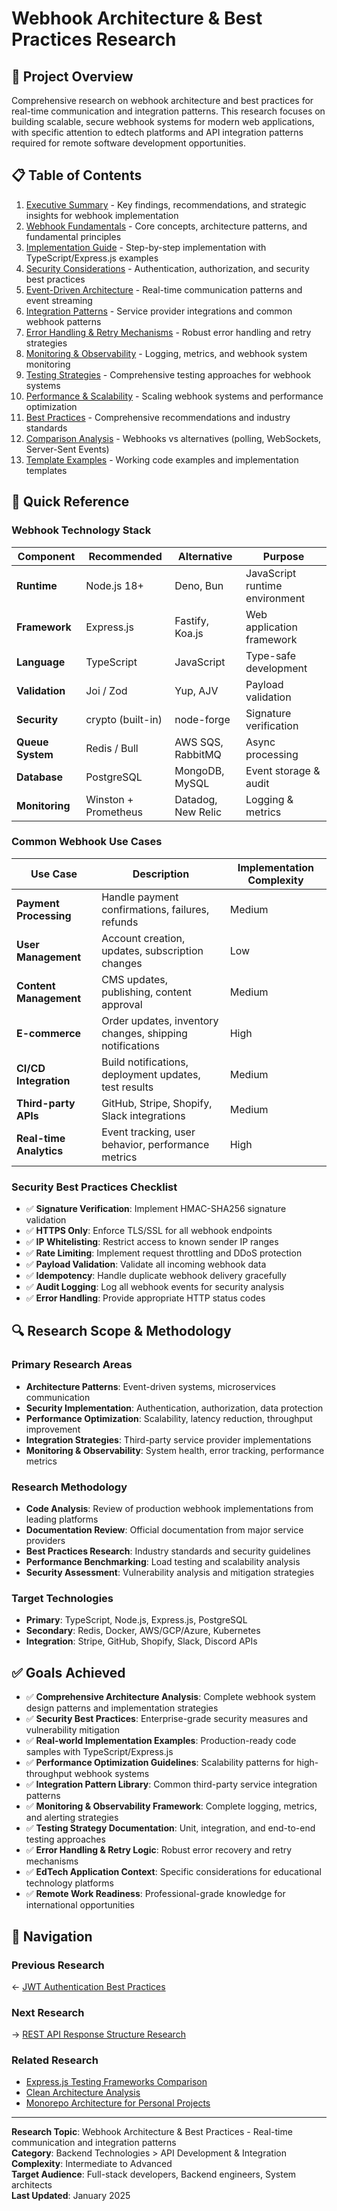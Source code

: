 # Webhook Architecture & Best Practices Research

## 🎯 Project Overview

Comprehensive research on webhook architecture and best practices for real-time communication and integration patterns. This research focuses on building scalable, secure webhook systems for modern web applications, with specific attention to edtech platforms and API integration patterns required for remote software development opportunities.

## 📋 Table of Contents

1. [Executive Summary](./executive-summary.md) - Key findings, recommendations, and strategic insights for webhook implementation
2. [Webhook Fundamentals](./webhook-fundamentals.md) - Core concepts, architecture patterns, and fundamental principles
3. [Implementation Guide](./implementation-guide.md) - Step-by-step implementation with TypeScript/Express.js examples
4. [Security Considerations](./security-considerations.md) - Authentication, authorization, and security best practices
5. [Event-Driven Architecture](./event-driven-architecture.md) - Real-time communication patterns and event streaming
6. [Integration Patterns](./integration-patterns.md) - Service provider integrations and common webhook patterns
7. [Error Handling & Retry Mechanisms](./error-handling-retry-mechanisms.md) - Robust error handling and retry strategies
8. [Monitoring & Observability](./monitoring-observability.md) - Logging, metrics, and webhook system monitoring
9. [Testing Strategies](./testing-strategies.md) - Comprehensive testing approaches for webhook systems
10. [Performance & Scalability](./performance-scalability.md) - Scaling webhook systems and performance optimization
11. [Best Practices](./best-practices.md) - Comprehensive recommendations and industry standards
12. [Comparison Analysis](./comparison-analysis.md) - Webhooks vs alternatives (polling, WebSockets, Server-Sent Events)
13. [Template Examples](./template-examples.md) - Working code examples and implementation templates

## 🔧 Quick Reference

### Webhook Technology Stack

| Component | Recommended | Alternative | Purpose |
|-----------|-------------|-------------|---------|
| **Runtime** | Node.js 18+ | Deno, Bun | JavaScript runtime environment |
| **Framework** | Express.js | Fastify, Koa.js | Web application framework |
| **Language** | TypeScript | JavaScript | Type-safe development |
| **Validation** | Joi / Zod | Yup, AJV | Payload validation |
| **Security** | crypto (built-in) | node-forge | Signature verification |
| **Queue System** | Redis / Bull | AWS SQS, RabbitMQ | Async processing |
| **Database** | PostgreSQL | MongoDB, MySQL | Event storage & audit |
| **Monitoring** | Winston + Prometheus | Datadog, New Relic | Logging & metrics |

### Common Webhook Use Cases

| Use Case | Description | Implementation Complexity |
|----------|-------------|---------------------------|
| **Payment Processing** | Handle payment confirmations, failures, refunds | Medium |
| **User Management** | Account creation, updates, subscription changes | Low |
| **Content Management** | CMS updates, publishing, content approval | Medium |
| **E-commerce** | Order updates, inventory changes, shipping notifications | High |
| **CI/CD Integration** | Build notifications, deployment updates, test results | Medium |
| **Third-party APIs** | GitHub, Stripe, Shopify, Slack integrations | Medium |
| **Real-time Analytics** | Event tracking, user behavior, performance metrics | High |

### Security Best Practices Checklist

- ✅ **Signature Verification**: Implement HMAC-SHA256 signature validation
- ✅ **HTTPS Only**: Enforce TLS/SSL for all webhook endpoints
- ✅ **IP Whitelisting**: Restrict access to known sender IP ranges
- ✅ **Rate Limiting**: Implement request throttling and DDoS protection
- ✅ **Payload Validation**: Validate all incoming webhook data
- ✅ **Idempotency**: Handle duplicate webhook delivery gracefully
- ✅ **Audit Logging**: Log all webhook events for security analysis
- ✅ **Error Handling**: Provide appropriate HTTP status codes

## 🔍 Research Scope & Methodology

### Primary Research Areas
- **Architecture Patterns**: Event-driven systems, microservices communication
- **Security Implementation**: Authentication, authorization, data protection
- **Performance Optimization**: Scalability, latency reduction, throughput improvement
- **Integration Strategies**: Third-party service provider implementations
- **Monitoring & Observability**: System health, error tracking, performance metrics

### Research Methodology
- **Code Analysis**: Review of production webhook implementations from leading platforms
- **Documentation Review**: Official documentation from major service providers
- **Best Practices Research**: Industry standards and security guidelines
- **Performance Benchmarking**: Load testing and scalability analysis
- **Security Assessment**: Vulnerability analysis and mitigation strategies

### Target Technologies
- **Primary**: TypeScript, Node.js, Express.js, PostgreSQL
- **Secondary**: Redis, Docker, AWS/GCP/Azure, Kubernetes
- **Integration**: Stripe, GitHub, Shopify, Slack, Discord APIs

## ✅ Goals Achieved

- ✅ **Comprehensive Architecture Analysis**: Complete webhook system design patterns and implementation strategies
- ✅ **Security Best Practices**: Enterprise-grade security measures and vulnerability mitigation
- ✅ **Real-world Implementation Examples**: Production-ready code samples with TypeScript/Express.js
- ✅ **Performance Optimization Guidelines**: Scalability patterns for high-throughput webhook systems
- ✅ **Integration Pattern Library**: Common third-party service integration patterns
- ✅ **Monitoring & Observability Framework**: Complete logging, metrics, and alerting strategies
- ✅ **Testing Strategy Documentation**: Unit, integration, and end-to-end testing approaches
- ✅ **Error Handling & Retry Logic**: Robust error recovery and retry mechanisms
- ✅ **EdTech Application Context**: Specific considerations for educational technology platforms
- ✅ **Remote Work Readiness**: Professional-grade knowledge for international opportunities

## 🚀 Navigation

### Previous Research
← [JWT Authentication Best Practices](../jwt-authentication-best-practices/README.md)

### Next Research
→ [REST API Response Structure Research](../rest-api-response-structure-research/README.md)

### Related Research
- [Express.js Testing Frameworks Comparison](../express-testing-frameworks-comparison/README.md)
- [Clean Architecture Analysis](../../architecture/clean-architecture-analysis/README.md)
- [Monorepo Architecture for Personal Projects](../../architecture/monorepo-architecture-personal-projects/README.md)

---

**Research Topic**: Webhook Architecture & Best Practices - Real-time communication and integration patterns  
**Category**: Backend Technologies > API Development & Integration  
**Complexity**: Intermediate to Advanced  
**Target Audience**: Full-stack developers, Backend engineers, System architects  
**Last Updated**: January 2025